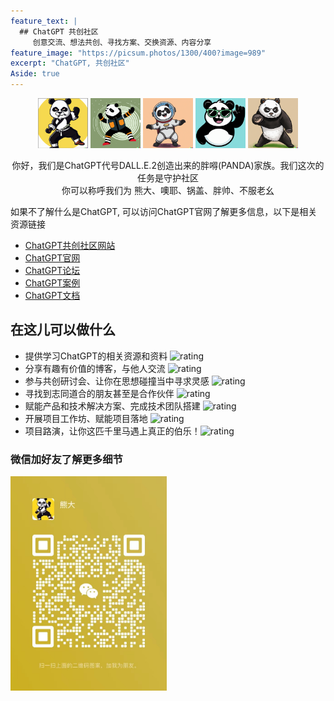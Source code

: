 ```yaml
---
feature_text: |
  ## ChatGPT 共创社区
     创意交流、想法共创、寻找方案、交换资源、内容分享
feature_image: "https://picsum.photos/1300/400?image=989"
excerpt: "ChatGPT, 共创社区"
Aside: true
---
```


<p align="center">
    <p align="center">
        <img src="./assets/index/1.png" width="80" height="80">
        <img src="./assets/index/2.png" width="80" height="80">
        <img src="./assets/index/3.png" width="80" height="80">
        <img src="./assets/index/4.png" width="80" height="80">
        <img src="./assets/index/5.png" width="80" height="80">
    </p>
    <p align="center">
        你好，我们是ChatGPT代号DALL.E.2创造出来的胖嘚(PANDA)家族。我们这次的任务是守护社区<br/>
        你可以称呼我们为 熊大、噢耶、锅盖、胖帅、不服老幺
    </p>
</p>


如果不了解什么是ChatGPT, 可以访问ChatGPT官网了解更多信息，以下是相关资源链接
- [ChatGPT共创社区网站](https://chatgpt-community.cn/)
- [ChatGPT官网](https://platform.openai.com/) 
- [ChatGPT论坛](https://community.openai.com/)
- [ChatGPT案例](https://platform.openai.com/examples)
- [ChatGPT文档](https://platform.openai.com/docs/introduction/)

## 在这儿可以做什么
- 提供学习ChatGPT的相关资源和资料 ![rating](https://img.shields.io/badge/rating-★★★★★-brightgreen)
- 分享有趣有价值的博客，与他人交流 ![rating](https://img.shields.io/badge/rating-★★★★★-brightgreen)
- 参与共创研讨会、让你在思想碰撞当中寻求灵感 ![rating](https://img.shields.io/badge/rating-★★★★★-brightgreen)
- 寻找到志同道合的朋友甚至是合作伙伴 ![rating](https://img.shields.io/badge/rating-★★★★★-brightgreen)
- 赋能产品和技术解决方案、完成技术团队搭建 ![rating](https://img.shields.io/badge/rating-★★★★★-brightgreen)
- 开展项目工作坊、赋能项目落地 ![rating](https://img.shields.io/badge/rating-★★★★★-brightgreen)
- 项目路演，让你这匹千里马遇上真正的伯乐！![rating](https://img.shields.io/badge/rating-★★★★★-brightgreen)


### 微信加好友了解更多细节

<img src="./assets/index/code.png" width="250" >
